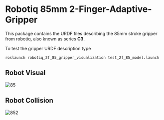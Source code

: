 # Robotiq 85mm 2-Finger-Adaptive-Gripper 

This package contains the URDF files describing the 85mm stroke gripper from robotiq, also known as series **C3**.

To test the gripper URDF description type 

```
roslaunch robotiq_2f_85_gripper_visualization test_2f_85_model.launch 
```
## Robot Visual
![85](https://user-images.githubusercontent.com/8356912/49428405-45a6ef00-f7a6-11e8-822b-c6870c39d445.png)

## Robot Collision 
![852](https://user-images.githubusercontent.com/8356912/49428404-450e5880-f7a6-11e8-82a8-564247ebe7fc.png)

